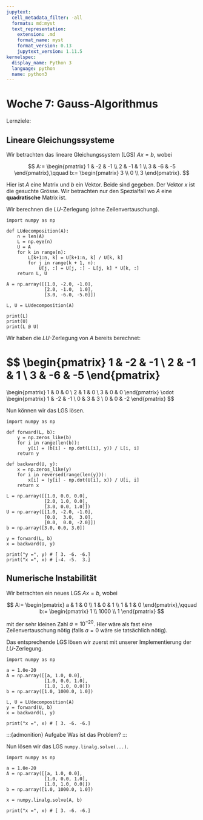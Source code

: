 ```yaml
---
jupytext:
  cell_metadata_filter: -all
  formats: md:myst
  text_representation:
    extension: .md
    format_name: myst
    format_version: 0.13
    jupytext_version: 1.11.5
kernelspec:
  display_name: Python 3
  language: python
  name: python3
---
```


# Woche 7: Gauss-Algorithmus

Lernziele:

## Lineare Gleichungssysteme

Wir betrachten das lineare Gleichungssystem (LGS) $Ax=b$, wobei

$$
A:=
\begin{pmatrix}
    1 & -2 & -1 \\
    2 & -1 & 1 \\
    3 & -6 & -5
\end{pmatrix},\qquad
b:=
\begin{pmatrix}
    3 \\
    0 \\
    3
\end{pmatrix}.
$$

Hier ist $A$ eine Matrix und $b$ ein Vektor.
Beide sind gegeben.
Der Vektor $x$ ist die gesuchte Grösse.
Wir betrachten nur den Spezialfall wo $A$ eine **quadratische** Matrix ist.

Wir berechnen die $LU$-Zerlegung (ohne Zeilenvertauschung).

```{code-cell} ipython3
import numpy as np

def LUdecomposition(A):
    n = len(A)
    L = np.eye(n)
    U = A
    for k in range(n):
        L[k+1:n, k] = U[k+1:n, k] / U[k, k]
        for j in range(k + 1, n):
            U[j, :] = U[j, :] - L[j, k] * U[k, :]
    return L, U

A = np.array([[1.0, -2.0, -1.0],
              [2.0, -1.0,  1.0],
              [3.0, -6.0, -5.0]])

L, U = LUdecomposition(A)

print(L)
print(U)
print(L @ U)
```

Wir haben die $LU$-Zerlegung von $A$ bereits berechnet:

$$
\begin{pmatrix}
    1 & -2 & -1 \\
    2 & -1 & 1 \\
    3 & -6 & -5
\end{pmatrix}
=
\begin{pmatrix}
    1 & 0 & 0 \\
    2 & 1 & 0 \\
    3 & 0 & 0
\end{pmatrix}
\cdot
\begin{pmatrix}
    1 & -2 & -1 \\
    0 & 3 & 3 \\
    0 & 0 & -2
\end{pmatrix}
$$

Nun können wir das LGS lösen.

```{code-cell} ipython3
import numpy as np

def forward(L, b):
    y = np.zeros_like(b)
    for i in range(len(b)):
        y[i] = (b[i] - np.dot(L[i], y)) / L[i, i]
    return y

def backward(U, y):
    x = np.zeros_like(y)
    for i in reversed(range(len(y))):
        x[i] = (y[i] - np.dot(U[i], x)) / U[i, i]
    return x

L = np.array([[1.0, 0.0, 0.0],
              [2.0, 1.0, 0.0],
              [3.0, 0.0, 1.0]])
U = np.array([[1.0, -2.0, -1.0],
              [0.0,  3.0,  3.0],
              [0.0,  0.0, -2.0]])
b = np.array([3.0, 0.0, 3.0])

y = forward(L, b)
x = backward(U, y)

print("y =", y) # [ 3. -6. -6.]
print("x =", x) # [-4. -5.  3.]
```

## Numerische Instabilität

Wir betrachten ein neues LGS $Ax=b$, wobei

$$
A:=
\begin{pmatrix}
    a & 1 & 0 \\
    1 & 0 & 1 \\
    1 & 1 & 0
\end{pmatrix},\qquad
b:=
\begin{pmatrix}
    1 \\
    1000 \\
    1
\end{pmatrix}
$$

mit der sehr kleinen Zahl $a=10^{-20}$.
Hier wäre als fast eine Zeilenvertauschung nötig (falls $a=0$ wäre sie tatsächlich nötig).

Das entsprechende LGS lösen wir zuerst mit unserer Implementierung der $LU$-Zerlegung.

```{code-cell} ipython3
import numpy as np

a = 1.0e-20
A = np.array([[a, 1.0, 0.0],
              [1.0, 0.0, 1.0],
              [1.0, 1.0, 0.0]])
b = np.array([1.0, 1000.0, 1.0])

L, U = LUdecomposition(A)
y = forward(U, b)
x = backward(L, y)

print("x =", x) # [ 3. -6. -6.]
```

:::{admonition} Aufgabe
Was ist das Problem?
:::

Nun lösen wir das LGS `numpy.linalg.solve(...)`.

```{code-cell} ipython3
import numpy as np

a = 1.0e-20
A = np.array([[a, 1.0, 0.0],
              [1.0, 0.0, 1.0],
              [1.0, 1.0, 0.0]])
b = np.array([1.0, 1000.0, 1.0])

x = numpy.linalg.solve(A, b)

print("x =", x) # [ 3. -6. -6.]
```